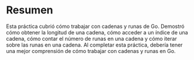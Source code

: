 # Resumen

Esta práctica cubrió cómo trabajar con cadenas y runas de Go. Demostró cómo obtener la longitud de una cadena, cómo acceder a un índice de una cadena, cómo contar el número de runas en una cadena y cómo iterar sobre las runas en una cadena. Al completar esta práctica, debería tener una mejor comprensión de cómo trabajar con cadenas y runas en Go.
